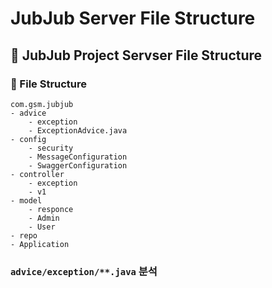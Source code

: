 # JubJub Server File Structure
## 💩 JubJub Project Servser File Structure

### 📄 File Structure
```
com.gsm.jubjub
- advice
    - exception
    - ExceptionAdvice.java
- config
    - security
    - MessageConfiguration
    - SwaggerConfiguration
- controller
    - exception
    - v1
- model
    - responce
    - Admin
    - User
- repo
- Application
```
### ```advice/exception/**.java``` 분석
